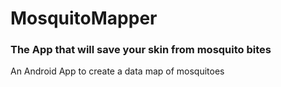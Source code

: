 # MosquitoMapper
<img src="" align="right"/>

### The App that will save your skin from mosquito bites

An Android App to create a data map of mosquitoes

